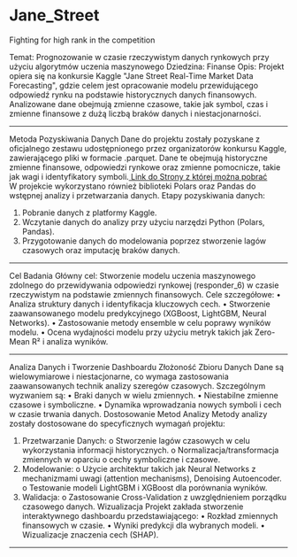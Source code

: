 # Jane_Street
Fighting for high rank in the competition

Temat: Prognozowanie w czasie rzeczywistym danych rynkowych przy użyciu algorytmów uczenia maszynowego
Dziedzina: Finanse
Opis: Projekt opiera się na konkursie Kaggle "Jane Street Real-Time Market Data Forecasting", gdzie celem jest opracowanie modelu przewidującego odpowiedź rynku na podstawie historycznych danych finansowych. Analizowane dane obejmują zmienne czasowe, takie jak symbol, czas i zmienne finansowe z dużą liczbą braków danych i niestacjonarności.
________________________________________
Metoda Pozyskiwania Danych
Dane do projektu zostały pozyskane z oficjalnego zestawu udostępnionego przez organizatorów konkursu Kaggle, zawierającego pliki w formacie .parquet. Dane te obejmują historyczne zmienne finansowe, odpowiedzi rynkowe oraz zmienne pomocnicze, takie jak wagi i identyfikatory symboli.[ Link do Strony z której można pobrać ](https://www.kaggle.com/competitions/jane-street-real-time-market-data-forecasting/data?select=responders.csv)  
W projekcie wykorzystano również biblioteki Polars oraz Pandas do wstępnej analizy i przetwarzania danych.
Etapy pozyskiwania danych:
1.	Pobranie danych z platformy Kaggle.
2.	Wczytanie danych do analizy przy użyciu narzędzi Python (Polars, Pandas).
3.	Przygotowanie danych do modelowania poprzez stworzenie lagów czasowych oraz imputację braków danych.
________________________________________
Cel Badania
Główny cel: Stworzenie modelu uczenia maszynowego zdolnego do przewidywania odpowiedzi rynkowej (responder_6) w czasie rzeczywistym na podstawie zmiennych finansowych.
Cele szczegółowe:
•	Analiza struktury danych i identyfikacja kluczowych cech.
•	Stworzenie zaawansowanego modelu predykcyjnego (XGBoost, LightGBM, Neural Networks).
•	Zastosowanie metody ensemble w celu poprawy wyników modelu.
•	Ocena wydajności modelu przy użyciu metryk takich jak Zero-Mean R² i analiza wyników.
________________________________________
Analiza Danych i Tworzenie Dashboardu
Złożoność Zbioru Danych
Dane są wielowymiarowe i niestacjonarne, co wymaga zastosowania zaawansowanych technik analizy szeregów czasowych. Szczególnym wyzwaniem są:
•	Braki danych w wielu zmiennych.
•	Niestabilne zmienne czasowe i symboliczne.
•	Dynamika wprowadzania nowych symboli i cech w czasie trwania danych.
Dostosowanie Metod Analizy
Metody analizy zostały dostosowane do specyficznych wymagań projektu:
1.	Przetwarzanie Danych: 
o	Stworzenie lagów czasowych w celu wykorzystania informacji historycznych.
o	Normalizacja/transformacja zmiennych w oparciu o cechy symboliczne i czasowe.
2.	Modelowanie: 
o	Użycie architektur takich jak Neural Networks z mechanizmami uwagi (attention mechanisms), Denoising Autoencoder.
o	Testowanie modeli LightGBM i XGBoost dla porównania wyników.
3.	Walidacja: 
o	Zastosowanie Cross-Validation z uwzględnieniem porządku czasowego danych.
Wizualizacja
Projekt zakłada stworzenie interaktywnego dashboardu przedstawiającego:
•	Rozkład zmiennych finansowych w czasie.
•	Wyniki predykcji dla wybranych modeli.
•	Wizualizacje znaczenia cech (SHAP).
________________________________________
